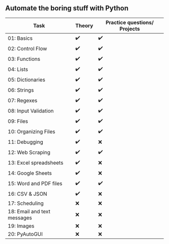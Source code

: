 ## Automate the boring stuff with Python


| Task                  | Theory   | Practice questions/ Projects | 
|-----------------------|----------|------------------------------|
| 01: Basics            | ✔️        |             ✔️                |
| 02: Control Flow      | ✔️        |             ✔️                |
| 03: Functions         | ✔️        |             ✔️                |
| 04: Lists             | ✔️        |             ✔️                |   
| 05: Dictionaries      | ✔️        |             ✔️                |
| 06: Strings           | ✔️        |             ✔️                |
| 07: Regexes           | ✔️        |             ✔️                |
| 08: Input Validation  | ✔️        |             ✔️                |
| 09: Files             | ✔️        |             ✔️                |
| 10: Organizing Files  | ✔️        |             ✔️                |
| 11: Debugging         | ✔️        |            ❌                |
| 12: Web Scraping      | ✔️        |             ✔️                |
| 13: Excel spreadsheets| ✔️        |            ❌                |
| 14: Google Sheets     | ✔️        |            ❌                |
| 15: Word and PDF files| ✔️        |             ✔️                |
| 16: CSV & JSON        | ✔️        |            ❌                |
| 17: Scheduling        | ❌        |            ❌                |
| 18: Email and text messages |  ❌     |            ❌                |
| 19: Images		| ❌  |            ❌                |
| 20: PyAutoGUI	| ❌  |             ❌                |